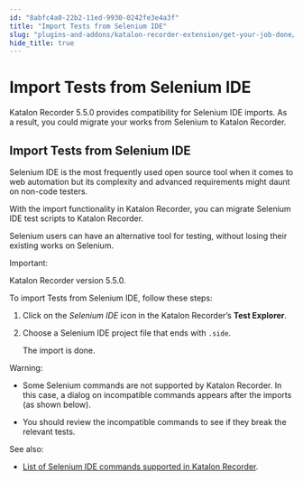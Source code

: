 ```yaml
---
id: "8abfc4a0-22b2-11ed-9930-0242fe3e4a3f"
title: "Import Tests from Selenium IDE"
slug: "plugins-and-addons/katalon-recorder-extension/get-your-job-done/extend-katalon-recorder/import-tests-from-selenium-ide"
hide_title: true
---
```


# <a id="id" class="anchor_top_offset"/><a id="ariaid-title1" class="anchor_top_offset"/>Import Tests from Selenium IDE

<p xmlns="http://www.w3.org/1999/xhtml" className="p">Katalon Recorder 5.5.0 provides compatibility for Selenium IDE imports. As a result, you could migrate your works from Selenium to Katalon Recorder.</p> 

## <a id="id_1" class="anchor_top_offset"/>Import Tests from Selenium IDE

<p xmlns="http://www.w3.org/1999/xhtml" className="p">Selenium IDE is the most frequently used open source tool when it comes to web automation but its complexity and advanced requirements might daunt on non-code testers.</p> 
<p xmlns="http://www.w3.org/1999/xhtml" className="p">With the import functionality in Katalon Recorder, you can migrate Selenium IDE test scripts to Katalon Recorder.</p> 
<p xmlns="http://www.w3.org/1999/xhtml" className="p">Selenium users can have an alternative tool for testing, without losing their existing works on Selenium.</p> 
<div xmlns="http://www.w3.org/1999/xhtml" className="note important note_important"><span className="note__title">Important:</span> <p className="p">Katalon Recorder version 5.5.0.</p></div>
<p xmlns="http://www.w3.org/1999/xhtml" className="p">To import Tests from Selenium IDE, follow these steps:</p> 
<ol xmlns="http://www.w3.org/1999/xhtml" className="ol"><li className="li"><p className="p">Click on the <em className="ph i">Selenium IDE</em> icon in the Katalon Recorder’s <strong className="ph b">Test Explorer</strong>.</p></li><li className="li"><p className="p">Choose a Selenium IDE project file that ends with <code className="ph codeph">.side</code>.</p><p className="p">The import is done.</p></li></ol> 
<div xmlns="http://www.w3.org/1999/xhtml" className="note warning note_warning"><span className="note__title">Warning:</span> <ul className="ul"><li className="li"><p className="p">Some Selenium commands are not supported by Katalon Recorder. In this case, a dialog on incompatible commands appears after the imports (as shown below).</p></li><li className="li"><p className="p">You should review the incompatible commands to see if they break the relevant tests.</p></li></ul></div>
<div xmlns="http://www.w3.org/1999/xhtml" className="p">See also: <ul className="ul"><li className="li"><p className="p"><a className="xref" href="/plugins-and-addons/katalon-recorder-extension/get-your-job-done/extend-katalon-recorder/command-compatibility-between-selenium-ide-and-kr">List of Selenium IDE commands supported in Katalon Recorder</a>.</p></li></ul> </div>
